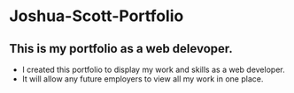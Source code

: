 # Joshua-Scott-Portfolio

## This is my portfolio as a web delevoper.

- I created this portfolio to display my work and skills as a web developer.
- It will allow any future employers to view all my work in one place.

